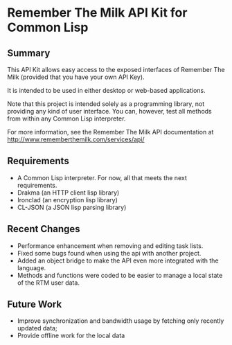 # Remember The Milk API Kit for Common Lisp #

## Summary ##
This API Kit allows easy access to the exposed interfaces of Remember The Milk (provided that you have your own API Key).

It is intended to be used in either desktop or web-based applications.

Note that this project is intended solely as a programming library, not providing any kind of user interface. You can, however, test all methods from within any Common Lisp interpreter.

For more information, see the Remember The Milk API documentation at http://www.rememberthemilk.com/services/api/

## Requirements ##
  * A Common Lisp interpreter. For now, all that meets the next requirements.
  * Drakma (an HTTP client lisp library)
  * Ironclad (an encryption lisp library)
  * CL-JSON (a JSON lisp parsing library)

## Recent Changes ##
  * Performance enhancement when removing and editing task lists.
  * Fixed some bugs found when using the api with another project.
  * Added an object bridge to make the API even more integrated with the language.
  * Methods and functions were coded to be easier to manage a local state of the RTM user data.

## Future Work ##
  * Improve synchronization and bandwidth usage by fetching only recently updated data;
  * Provide offline work for the local data